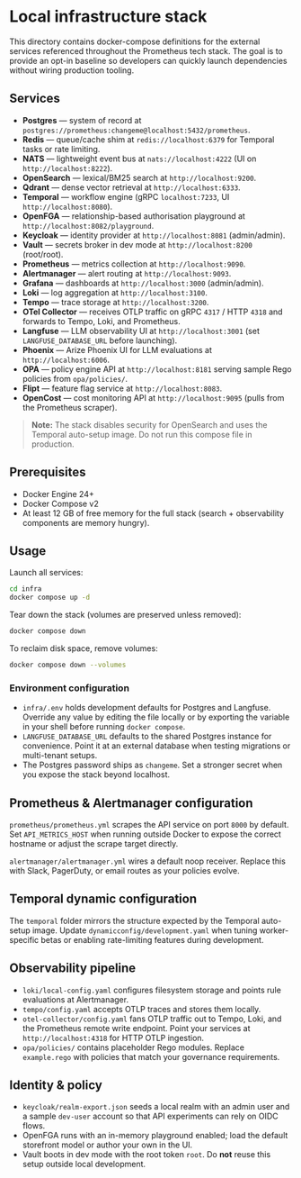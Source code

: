 # Local infrastructure stack

This directory contains docker-compose definitions for the external services
referenced throughout the Prometheus tech stack. The goal is to provide an
opt-in baseline so developers can quickly launch dependencies without wiring
production tooling.

## Services

- **Postgres** — system of record at
  `postgres://prometheus:changeme@localhost:5432/prometheus`.
- **Redis** — queue/cache shim at `redis://localhost:6379` for Temporal tasks
  or rate limiting.
- **NATS** — lightweight event bus at `nats://localhost:4222` (UI on
  `http://localhost:8222`).
- **OpenSearch** — lexical/BM25 search at `http://localhost:9200`.
- **Qdrant** — dense vector retrieval at `http://localhost:6333`.
- **Temporal** — workflow engine (gRPC `localhost:7233`, UI
  `http://localhost:8080`).
- **OpenFGA** — relationship-based authorisation playground at
  `http://localhost:8082/playground`.
- **Keycloak** — identity provider at `http://localhost:8081` (admin/admin).
- **Vault** — secrets broker in dev mode at `http://localhost:8200`
  (root/root).
- **Prometheus** — metrics collection at `http://localhost:9090`.
- **Alertmanager** — alert routing at `http://localhost:9093`.
- **Grafana** — dashboards at `http://localhost:3000` (admin/admin).
- **Loki** — log aggregation at `http://localhost:3100`.
- **Tempo** — trace storage at `http://localhost:3200`.
- **OTel Collector** — receives OTLP traffic on gRPC `4317` / HTTP `4318` and
  forwards to Tempo, Loki, and Prometheus.
- **Langfuse** — LLM observability UI at `http://localhost:3001` (set
  `LANGFUSE_DATABASE_URL` before launching).
- **Phoenix** — Arize Phoenix UI for LLM evaluations at
  `http://localhost:6006`.
- **OPA** — policy engine API at `http://localhost:8181` serving sample Rego
  policies from `opa/policies/`.
- **Flipt** — feature flag service at `http://localhost:8083`.
- **OpenCost** — cost monitoring API at `http://localhost:9095` (pulls from the
  Prometheus scraper).

> **Note:** The stack disables security for OpenSearch and uses the Temporal
> auto-setup image. Do not run this compose file in production.

## Prerequisites

- Docker Engine 24+
- Docker Compose v2
- At least 12 GB of free memory for the full stack (search + observability
  components are memory hungry).

## Usage

Launch all services:

```bash
cd infra
docker compose up -d
```

Tear down the stack (volumes are preserved unless removed):

```bash
docker compose down
```

To reclaim disk space, remove volumes:

```bash
docker compose down --volumes
```

### Environment configuration

- `infra/.env` holds development defaults for Postgres and Langfuse. Override
  any value by editing the file locally or by exporting the variable in your
  shell before running `docker compose`.
- `LANGFUSE_DATABASE_URL` defaults to the shared Postgres instance for
  convenience. Point it at an external database when testing migrations or
  multi-tenant setups.
- The Postgres password ships as `changeme`. Set a stronger secret when you
  expose the stack beyond localhost.

## Prometheus & Alertmanager configuration

`prometheus/prometheus.yml` scrapes the API service on port `8000` by default.
Set `API_METRICS_HOST` when running outside Docker to expose the correct
hostname or adjust the scrape target directly.

`alertmanager/alertmanager.yml` wires a default noop receiver. Replace this
with Slack, PagerDuty, or email routes as your policies evolve.

## Temporal dynamic configuration

The `temporal` folder mirrors the structure expected by the Temporal auto-setup
image. Update `dynamicconfig/development.yaml` when tuning worker-specific
betas or enabling rate-limiting features during development.

## Observability pipeline

- `loki/local-config.yaml` configures filesystem storage and points rule
  evaluations at Alertmanager.
- `tempo/config.yaml` accepts OTLP traces and stores them locally.
- `otel-collector/config.yaml` fans OTLP traffic out to Tempo, Loki, and the
  Prometheus remote write endpoint. Point your services at
  `http://localhost:4318` for HTTP OTLP ingestion.
- `opa/policies/` contains placeholder Rego modules. Replace `example.rego`
  with policies that match your governance requirements.

## Identity & policy

- `keycloak/realm-export.json` seeds a local realm with an admin user and a
  sample `dev-user` account so that API experiments can rely on OIDC flows.
- OpenFGA runs with an in-memory playground enabled; load the default
  storefront model or author your own in the UI.
- Vault boots in dev mode with the root token `root`. Do **not** reuse this
  setup outside local development.
